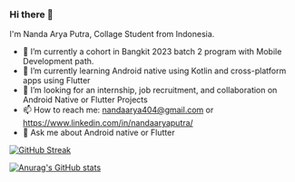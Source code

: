 ### Hi there 👋

I'm Nanda Arya Putra, Collage Student from Indonesia.

- 🔭 I’m currently a cohort in Bangkit 2023 batch 2 program with Mobile Development path.
- 🌱 I’m currently learning Android native using Kotlin and cross-platform apps using Flutter
- 👯 I’m looking for an internship, job recruitment, and collaboration on Android Native or Flutter Projects
- 📫 How to reach me: nandaarya404@gmail.com or https://www.linkedin.com/in/nandaaryaputra/
- 💬 Ask me about Android native or Flutter
  
<!--
- 🤔 I’m looking for help with ...
- 💬 Ask me about ...
- 📫 How to reach me: ...
- 😄 Pronouns: ...
- ⚡ Fun fact: ...
-->

[![GitHub Streak](https://github-readme-streak-stats.herokuapp.com/?user=nandaarya&theme=dark)](https://github.com/DenverCoder1/github-readme-streak-stats)

[![Anurag's GitHub stats](https://github-readme-stats.vercel.app/api?username=nandaarya)](https://github.com/anuraghazra/github-readme-stats)
